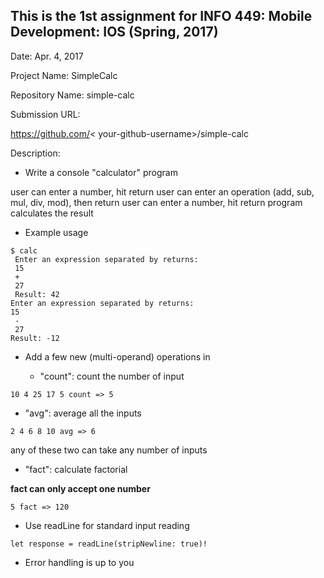 ## This is the 1st assignment for INFO 449: Mobile Development: IOS (Spring, 2017)

Date: Apr. 4, 2017

Project Name: SimpleCalc

Repository Name: simple-calc

Submission URL: 

https://github.com/&lt; your-github-username>/simple-calc

Description:

- Write a console "calculator" program

user can enter a number, hit return
user can enter an operation (add, sub, mul, div, mod), then return
user can enter a number, hit return
program calculates the result

- Example usage

```
$ calc
 Enter an expression separated by returns:
 15
 +
 27
 Result: 42
Enter an expression separated by returns:
15
 -
 27
Result: -12
```

- Add a few new (multi-operand) operations in

  - "count": count the number of input
```
10 4 25 17 5 count => 5
```
  - "avg": average all the inputs
```
2 4 6 8 10 avg => 6
```
any of these two can take any number of inputs

  - "fact": calculate factorial

__fact can only accept one number__
```
5 fact => 120
```

- Use readLine for standard input reading

```
let response = readLine(stripNewline: true)!
```

- Error handling is up to you
